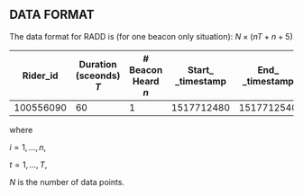 ## DATA FORMAT

The data format for RADD is (for one beacon only situation): $N\times (nT+n+5)$

| Rider_id  | Duration (sceonds) $T$ | \# Beacon Heard $n$ | Start_<br />_timestamp | End_<br />_timestamp | $\text{Shop_id}_i$ | $\text{RSSI}_i^t$ |
| --------- | ---------------------- | ------------------- | ---------------------- | -------------------- | ------------------ | ----------------- |
| 100556090 | 60                     | 1                   | 1517712480             | 1517712540           |                    |                   |

where 

$i=1,…,n$, 

$t=1,…,T$, 

$N$ is the number of data points.

